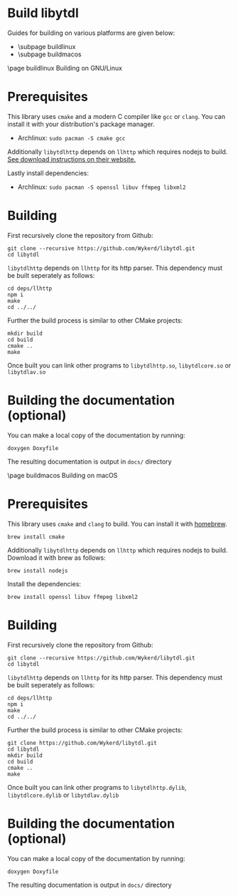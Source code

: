 # Build libytdl

Guides for building on various platforms are given below:
- \subpage buildlinux
- \subpage buildmacos

\page buildlinux Building on GNU/Linux
# Prerequisites
This library uses `cmake` and a modern C compiler like `gcc` or `clang`. You can install it with your distribution's package manager.
- Archlinux: `sudo pacman -S cmake gcc`

Additionally `libytdlhttp` depends on `llhttp` which requires nodejs to build. [See download instructions on their website.](https://nodejs.org/en/download/package-manager/)

Lastly install dependencies: 
- Archlinux: `sudo pacman -S openssl libuv ffmpeg libxml2`

# Building
First recursively clone the repository from Github:
```
git clone --recursive https://github.com/Wykerd/libytdl.git
cd libytdl
```

`libytdlhttp` depends on `llhttp` for its http parser. This dependency must be built seperately as follows:
```
cd deps/llhttp
npm i
make
cd ../../
```

Further the build process is similar to other CMake projects:
```
mkdir build
cd build
cmake ..
make
```
Once built you can link other programs to `libytdlhttp.so`, `libytdlcore.so` or `libytdlav.so`

# Building the documentation (optional)
You can make a local copy of the documentation by running:
```
doxygen Doxyfile
```
The resulting documentation is output in `docs/` directory

\page buildmacos Building on macOS
# Prerequisites 
This library uses `cmake` and `clang` to build. You can install it with [homebrew](https://brew.sh).
```
brew install cmake
```

Additionally `libytdlhttp` depends on `llhttp` which requires nodejs to build. Download it with brew as follows:
```
brew install nodejs
```

Install the dependencies:
```
brew install openssl libuv ffmpeg libxml2
```

# Building
First recursively clone the repository from Github:
```
git clone --recursive https://github.com/Wykerd/libytdl.git
cd libytdl
```

`libytdlhttp` depends on `llhttp` for its http parser. This dependency must be built seperately as follows:
```
cd deps/llhttp
npm i
make
cd ../../
```

Further the build process is similar to other CMake projects:
```
git clone https://github.com/Wykerd/libytdl.git
cd libytdl
mkdir build
cd build
cmake ..
make
```
Once built you can link other programs to `libytdlhttp.dylib`, `libytdlcore.dylib` or `libytdlav.dylib`

# Building the documentation (optional)
You can make a local copy of the documentation by running:
```
doxygen Doxyfile
```
The resulting documentation is output in `docs/` directory
